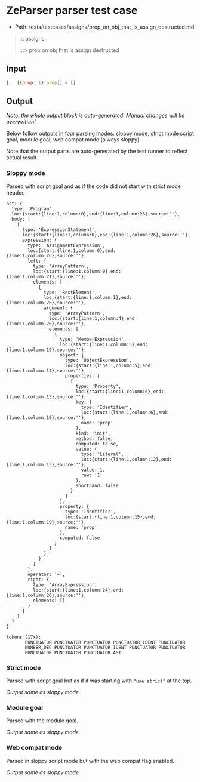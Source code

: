 # ZeParser parser test case

- Path: tests/testcases/assigns/prop_on_obj_that_is_assign_destructed.md

> :: assigns
>
> ::> prop on obj that is assign destructed

## Input

`````js
[...[{prop: 1}.prop]] = []
`````

## Output

_Note: the whole output block is auto-generated. Manual changes will be overwritten!_

Below follow outputs in four parsing modes: sloppy mode, strict mode script goal, module goal, web compat mode (always sloppy).

Note that the output parts are auto-generated by the test runner to reflect actual result.

### Sloppy mode

Parsed with script goal and as if the code did not start with strict mode header.

`````
ast: {
  type: 'Program',
  loc:{start:{line:1,column:0},end:{line:1,column:26},source:''},
  body: [
    {
      type: 'ExpressionStatement',
      loc:{start:{line:1,column:0},end:{line:1,column:26},source:''},
      expression: {
        type: 'AssignmentExpression',
        loc:{start:{line:1,column:0},end:{line:1,column:26},source:''},
        left: {
          type: 'ArrayPattern',
          loc:{start:{line:1,column:0},end:{line:1,column:21},source:''},
          elements: [
            {
              type: 'RestElement',
              loc:{start:{line:1,column:1},end:{line:1,column:20},source:''},
              argument: {
                type: 'ArrayPattern',
                loc:{start:{line:1,column:4},end:{line:1,column:20},source:''},
                elements: [
                  {
                    type: 'MemberExpression',
                    loc:{start:{line:1,column:5},end:{line:1,column:19},source:''},
                    object: {
                      type: 'ObjectExpression',
                      loc:{start:{line:1,column:5},end:{line:1,column:14},source:''},
                      properties: [
                        {
                          type: 'Property',
                          loc:{start:{line:1,column:6},end:{line:1,column:13},source:''},
                          key: {
                            type: 'Identifier',
                            loc:{start:{line:1,column:6},end:{line:1,column:10},source:''},
                            name: 'prop'
                          },
                          kind: 'init',
                          method: false,
                          computed: false,
                          value: {
                            type: 'Literal',
                            loc:{start:{line:1,column:12},end:{line:1,column:13},source:''},
                            value: 1,
                            raw: '1'
                          },
                          shorthand: false
                        }
                      ]
                    },
                    property: {
                      type: 'Identifier',
                      loc:{start:{line:1,column:15},end:{line:1,column:19},source:''},
                      name: 'prop'
                    },
                    computed: false
                  }
                ]
              }
            }
          ]
        },
        operator: '=',
        right: {
          type: 'ArrayExpression',
          loc:{start:{line:1,column:24},end:{line:1,column:26},source:''},
          elements: []
        }
      }
    }
  ]
}

tokens (17x):
       PUNCTUATOR PUNCTUATOR PUNCTUATOR PUNCTUATOR IDENT PUNCTUATOR
       NUMBER_DEC PUNCTUATOR PUNCTUATOR IDENT PUNCTUATOR PUNCTUATOR
       PUNCTUATOR PUNCTUATOR PUNCTUATOR ASI
`````

### Strict mode

Parsed with script goal but as if it was starting with `"use strict"` at the top.

_Output same as sloppy mode._

### Module goal

Parsed with the module goal.

_Output same as sloppy mode._

### Web compat mode

Parsed in sloppy script mode but with the web compat flag enabled.

_Output same as sloppy mode._
